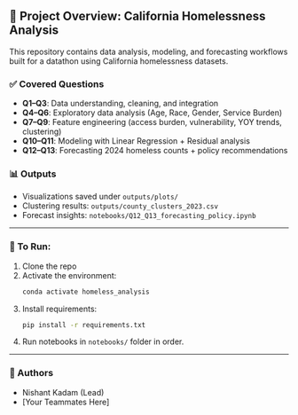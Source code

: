 ## 📁 Project Overview: California Homelessness Analysis

This repository contains data analysis, modeling, and forecasting workflows built for a datathon using California homelessness datasets.

### ✅ Covered Questions
- **Q1–Q3**: Data understanding, cleaning, and integration
- **Q4–Q6**: Exploratory data analysis (Age, Race, Gender, Service Burden)
- **Q7–Q9**: Feature engineering (access burden, vulnerability, YOY trends, clustering)
- **Q10–Q11**: Modeling with Linear Regression + Residual analysis
- **Q12–Q13**: Forecasting 2024 homeless counts + policy recommendations

### 📊 Outputs
- Visualizations saved under `outputs/plots/`
- Clustering results: `outputs/county_clusters_2023.csv`
- Forecast insights: `notebooks/Q12_Q13_forecasting_policy.ipynb`

---

### 🚀 To Run:
1. Clone the repo
2. Activate the environment:
    ```bash
    conda activate homeless_analysis
    ```
3. Install requirements:
    ```bash
    pip install -r requirements.txt
    ```
4. Run notebooks in `notebooks/` folder in order.

---

### 👥 Authors
- Nishant Kadam (Lead)
- [Your Teammates Here]

